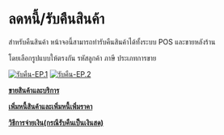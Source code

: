 # ลดหนี้/รับคืนสินค้า

สำหรับคืนสินค้า หน้าจอนี้สามารถทำรับคืนสินค้าได้ทั้งระบบ POS และขายหลังร้าน

โดยเลือกรูปแบบให้ตรงกัน รหัสลูกค้า ภาษี ประเภทการขาย

[![รับคืน-EP.1](/images/รับคืน-EP.1.jpg)](/images/รับคืน-EP.1.jpg)
[![รับคืน-EP.2](/images/รับคืน-EP.2.jpg)](/images/รับคืน-EP.2.jpg)

[**ขายสินค้าและบริการ**](http://www.smlaccount.com/manual/?page_id=593)

[**เพิ่มหนี้สินค้าและเพิ่มหนี้เพิ่มราคา**](http://www.smlaccount.com/manual/?page_id=601)

[**วิธีการจ่ายเงิน(กรณีรับคืนเป็นเงินสด)**](http://www.smlaccount.com/manual/?page_id=369)



